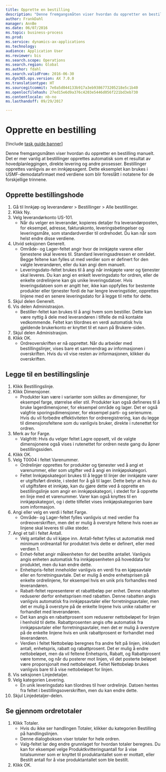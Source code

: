 ```yaml
--- 
title: Opprette en bestilling
description: "Denne fremgangsmåten viser hvordan du oppretter en bestilling manuelt."
author: FrankDahl
manager: AnnBe
ms.date: 06/07/2016
ms.topic: business-process
ms.prod: 
ms.service: dynamics-ax-applications
ms.technology: 
audience: Application User
ms.reviewer: bis
ms.search.scope: Operations
ms.search.region: Global
ms.author: fdahl
ms.search.validFrom: 2016-06-30
ms.dyn365.ops.version: AX 7.0.0
ms.translationtype: HT
ms.sourcegitcommit: 7e0a5d044133b917a3eb9386773205218e5c1b40
ms.openlocfilehash: 27ed15e6d9a376c4203e5446d056f221bd3eb730
ms.contentlocale: nb-no
ms.lasthandoff: 09/29/2017

---
```

# <a name="create-a-purchase-order"></a>Opprette en bestilling

[!include [task guide banner](../../includes/task-guide-banner.md)]

Denne fremgangsmåten viser hvordan du oppretter en bestilling manuelt. Det er mer vanlig at bestillinger opprettes automatisk som et resultat av hovedplanleggingen, direkte levering og andre prosesser. Bestillinger opprettes vanligvis av en innkjøpsagent. Dette eksemplet kan brukes i USMF-demodatafirmaet med verdiene som blir foreslått i notatene for de forskjellige trinnene.


## <a name="create-the-purchase-order-header"></a>Opprette bestillingshode
1. Gå til Innkjøp og leverandører > Bestillinger > Alle bestillinger.
2. Klikk Ny.
3. Velg leverandørkonto US-101.
    * Når du velger en leverandør, kopieres detaljer fra leverandørposten, for eksempel, adresse, fakturakonto, leveringsbetingelser og leveringsmåte, som standardverdier til ordrehodet. Du kan når som helst endre disse verdiene.  
4. Utvid seksjonen Generelt.
    * Område- og Lager-feltet angir hvor de innkjøpte varene eller tjenestene skal leveres til. Standard leveringsadressen er området. Begge feltene kan fylles ut med verdier som er definert for den valgte leverandøren, eller du kan angi dem manuelt.  
    * Leveringsdato-feltet brukes til å angi når innkjøpte varer og tjenester skal leveres. Du kan angi en enkelt leveringsdato for ordren, eller de enkelte ordrelinjene kan gis unike leveringsdatoer. Hvis leveringsdatoen som er angitt her, ikke kan oppfylles for bestemte produkter eller tjenester fordi de har lengre leveringstider, opprettes linjene med en senere leveringsdato for å legge til rette for dette.  
5. Skjul delen Generelt.
6. Vis delen Administrasjon.
    * Bestiller-feltet kan brukes til å angi hvem som bestiller. Dette kan være nyttig å dele med leverandøren i tilfelle de må kontakte vedkommende. Feltet kan tilordnes en verdi automatisk hvis gjeldende brukerkonto er knyttet til et navn på Brukere-siden.  
7. Skjul delen Administrasjon.
8. Klikk OK.
    * Ordreoverskriften er nå opprettet. Når du arbeider med bestillingslinjer, vises bare et sammendrag av informasjonen i overskriften. Hvis du vil vise resten av informasjonen, klikker du overskriften.  

## <a name="add-a-purchase-order-line"></a>Legge til en bestillingslinje
1. Klikk Bestillingslinje.
2. Klikk Dimensjoner.
    * Produkter kan være i varianter som skilles av dimensjoner, for eksempel farge, størrelse eller stil. Produkter kan også defineres til å bruke lagerdimensjoner, for eksempel område og lager. Det er også valgfrie sporingsdimensjoner, for eksempel parti- og serienumre. Hvis du vil forbedre effektiviteten for ordreregistrering, kan du legge til dimensjonsfeltene som du vanligvis bruker, direkte i rutenettet for ordren.  
3. Merk av for Farge.
    * Valgfritt: Hvis du velger feltet Lagre oppsett, vil de valgte dimensjonene også vises i rutenettet for ordren neste gang du åpner bestillingssiden.  
4. Klikk OK.
5. Velg T0004 i feltet Varenummer.
    * Ordrelinjer opprettes for produkter og tjenester ved å angi et varenummer, eller som utgifter ved å angi en innkjøpskategori.  
    * Feltet Innkjøpskategori brukes til å legge til linjer der innkjøpte varer er utgiftsført direkte, i stedet for å gå til lager. Dette betyr at hvis du vil utgiftsføre et innkjøp, kan du gjøre dette ved å opprette en bestillingslinje som angir en innkjøpskategori, i stedet for å opprette en linje med et varenummer. Varer kan også knyttes til en innkjøpskategori, og i dette tilfellet vises innkjøpskategorien bare som informasjon.  
6. Angi eller velg en verdi i feltet Farge.
    * Område- og Lager-feltet fylles vanligvis ut med verdier fra ordreoverskriften, men det er mulig å overstyre feltene hvis noen av linjene skal leveres til ulike steder.  
7. Angi et tall i feltet Antall.
    * Velg antallet du vil kjøpe inn. Antall-feltet fylles ut automatisk med minimum ordreantall for produktet hvis dette er definert, eller med verdien 1.  
    * Enhet-feltet angir måleenheten for det bestilte antallet. Vanligvis angis enheten automatisk fra innkjøpsenheten på hoveddata for produktet, men du kan endre dette.  
    * Enhetspris-feltet inneholder vanligvis en verdi fra en kjøpsavtale eller en forretningsavtale. Det er mulig å endre enhetsprisen på enkelte ordrelinjene, for eksempel hvis en unik pris forhandles med leverandøren.  
    * Rabatt-feltet representerer et rabattbeløp per enhet. Denne rabatten reduserer derfor enhetsprisen med rabatten. Denne rabatten angis vanligvis automatisk fra innkjøpsavtaler eller forretningsavtaler, men det er mulig å overstyre på de enkelte linjene hvis unike rabatter er forhandlet med leverandøren.  
    * Det kan angis en rabattprosent som reduserer nettobeløpet for linjen i henhold til dette. Rabattprosenten angis ofte automatisk fra innkjøpsavtaler eller forretningsavtaler, men det er mulig å overstyre på de enkelte linjene hvis en unik rabattprosent er forhandlet med leverandøren.  
    * Verdien i feltet Nettobeløp beregnes fra andre felt på linjen, inkludert antall, enhetspris, rabatt og rabattprosent. Det er mulig å endre nettobeløpet, men da vil feltene Enhetspris, Rabatt, og Rabattprosent være tomme, og når du posterer mot linjen, vil det posterte beløpet være proporsjonalt med nettobeløpet. Feltet Nettobeløp brukes vanligvis bare til å vise nettobeløpet for linjen.  
8. Vis seksjonen Linjedetaljer.
9. Velg kategorien Levering.
    * En unik leveringsdato kan tilordnes til hver ordrelinje. Datoen hentes fra feltet i bestillingsoverskriften, men du kan endre dette.  
10. Skjul Linjedetaljer-delen.

## <a name="review-order-totals"></a>Se gjennom ordretotaler
1. Klikk Totaler.
    * Hvis du ikke ser handlingen Totaler, klikker du kategorien Bestilling på handlingslinjen.  
    * Denne dialogboksen viser totaler for hele ordren.  
    * Valg-feltet lar deg endre grunnlaget for hvordan totaler beregnes. Du kan for eksempel velge Produktkvitteringsantall for å vise totalsummer som er knyttet til produktantallet som er mottatt, eller Bestilt antall for å vise produktantallet som ble bestilt.  
2. Klikk OK.


